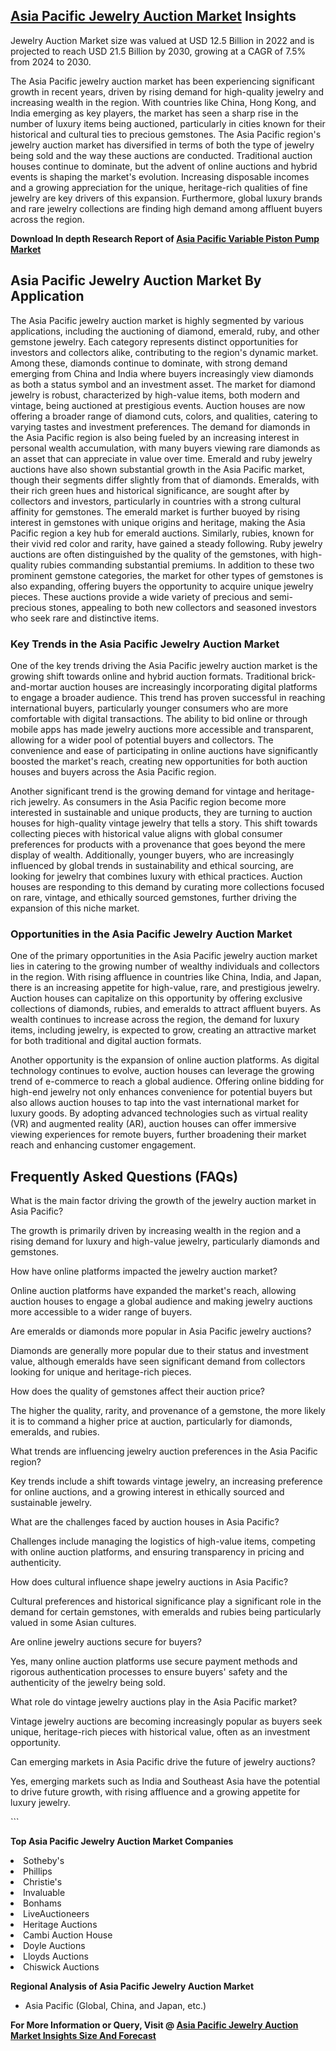 <h2><a href="https://www.verifiedmarketreports.com/download-sample/?rid=465104&amp;utm_source=Github-Feb&amp;utm_medium=219" target="_blank">Asia Pacific Jewelry Auction Market</a> Insights</h2><p>Jewelry Auction Market size was valued at USD 12.5 Billion in 2022 and is projected to reach USD 21.5 Billion by 2030, growing at a CAGR of 7.5% from 2024 to 2030.</p><p><p>The Asia Pacific jewelry auction market has been experiencing significant growth in recent years, driven by rising demand for high-quality jewelry and increasing wealth in the region. With countries like China, Hong Kong, and India emerging as key players, the market has seen a sharp rise in the number of luxury items being auctioned, particularly in cities known for their historical and cultural ties to precious gemstones. The Asia Pacific region's jewelry auction market has diversified in terms of both the type of jewelry being sold and the way these auctions are conducted. Traditional auction houses continue to dominate, but the advent of online auctions and hybrid events is shaping the market's evolution. Increasing disposable incomes and a growing appreciation for the unique, heritage-rich qualities of fine jewelry are key drivers of this expansion. Furthermore, global luxury brands and rare jewelry collections are finding high demand among affluent buyers across the region. <p><strong>Download In depth Research Report of <a href="https://www.verifiedmarketreports.com/download-sample/?rid=236118&amp;utm_source=Pulse-Dec&amp;utm_medium=219" target="_blank">Asia Pacific Variable Piston Pump Market</a></strong></p></p> <h2>Asia Pacific Jewelry Auction Market By Application</h2> <p>The Asia Pacific jewelry auction market is highly segmented by various applications, including the auctioning of diamond, emerald, ruby, and other gemstone jewelry. Each category represents distinct opportunities for investors and collectors alike, contributing to the region's dynamic market. Among these, diamonds continue to dominate, with strong demand emerging from China and India where buyers increasingly view diamonds as both a status symbol and an investment asset. The market for diamond jewelry is robust, characterized by high-value items, both modern and vintage, being auctioned at prestigious events. Auction houses are now offering a broader range of diamond cuts, colors, and qualities, catering to varying tastes and investment preferences. The demand for diamonds in the Asia Pacific region is also being fueled by an increasing interest in personal wealth accumulation, with many buyers viewing rare diamonds as an asset that can appreciate in value over time. Emerald and ruby jewelry auctions have also shown substantial growth in the Asia Pacific market, though their segments differ slightly from that of diamonds. Emeralds, with their rich green hues and historical significance, are sought after by collectors and investors, particularly in countries with a strong cultural affinity for gemstones. The emerald market is further buoyed by rising interest in gemstones with unique origins and heritage, making the Asia Pacific region a key hub for emerald auctions. Similarly, rubies, known for their vivid red color and rarity, have gained a steady following. Ruby jewelry auctions are often distinguished by the quality of the gemstones, with high-quality rubies commanding substantial premiums. In addition to these two prominent gemstone categories, the market for other types of gemstones is also expanding, offering buyers the opportunity to acquire unique jewelry pieces. These auctions provide a wide variety of precious and semi-precious stones, appealing to both new collectors and seasoned investors who seek rare and distinctive items. <h3>Key Trends in the Asia Pacific Jewelry Auction Market</h3> <p>One of the key trends driving the Asia Pacific jewelry auction market is the growing shift towards online and hybrid auction formats. Traditional brick-and-mortar auction houses are increasingly incorporating digital platforms to engage a broader audience. This trend has proven successful in reaching international buyers, particularly younger consumers who are more comfortable with digital transactions. The ability to bid online or through mobile apps has made jewelry auctions more accessible and transparent, allowing for a wider pool of potential buyers and collectors. The convenience and ease of participating in online auctions have significantly boosted the market's reach, creating new opportunities for both auction houses and buyers across the Asia Pacific region.</p> <p>Another significant trend is the growing demand for vintage and heritage-rich jewelry. As consumers in the Asia Pacific region become more interested in sustainable and unique products, they are turning to auction houses for high-quality vintage jewelry that tells a story. This shift towards collecting pieces with historical value aligns with global consumer preferences for products with a provenance that goes beyond the mere display of wealth. Additionally, younger buyers, who are increasingly influenced by global trends in sustainability and ethical sourcing, are looking for jewelry that combines luxury with ethical practices. Auction houses are responding to this demand by curating more collections focused on rare, vintage, and ethically sourced gemstones, further driving the expansion of this niche market.</p> <h3>Opportunities in the Asia Pacific Jewelry Auction Market</h3> <p>One of the primary opportunities in the Asia Pacific jewelry auction market lies in catering to the growing number of wealthy individuals and collectors in the region. With rising affluence in countries like China, India, and Japan, there is an increasing appetite for high-value, rare, and prestigious jewelry. Auction houses can capitalize on this opportunity by offering exclusive collections of diamonds, rubies, and emeralds to attract affluent buyers. As wealth continues to increase across the region, the demand for luxury items, including jewelry, is expected to grow, creating an attractive market for both traditional and digital auction formats.</p> <p>Another opportunity is the expansion of online auction platforms. As digital technology continues to evolve, auction houses can leverage the growing trend of e-commerce to reach a global audience. Offering online bidding for high-end jewelry not only enhances convenience for potential buyers but also allows auction houses to tap into the vast international market for luxury goods. By adopting advanced technologies such as virtual reality (VR) and augmented reality (AR), auction houses can offer immersive viewing experiences for remote buyers, further broadening their market reach and enhancing customer engagement.</p> <h2>Frequently Asked Questions (FAQs)</h2> <p>What is the main factor driving the growth of the jewelry auction market in Asia Pacific?</p> <p>The growth is primarily driven by increasing wealth in the region and a rising demand for luxury and high-value jewelry, particularly diamonds and gemstones.</p> <p>How have online platforms impacted the jewelry auction market?</p> <p>Online auction platforms have expanded the market's reach, allowing auction houses to engage a global audience and making jewelry auctions more accessible to a wider range of buyers.</p> <p>Are emeralds or diamonds more popular in Asia Pacific jewelry auctions?</p> <p>Diamonds are generally more popular due to their status and investment value, although emeralds have seen significant demand from collectors looking for unique and heritage-rich pieces.</p> <p>How does the quality of gemstones affect their auction price?</p> <p>The higher the quality, rarity, and provenance of a gemstone, the more likely it is to command a higher price at auction, particularly for diamonds, emeralds, and rubies.</p> <p>What trends are influencing jewelry auction preferences in the Asia Pacific region?</p> <p>Key trends include a shift towards vintage jewelry, an increasing preference for online auctions, and a growing interest in ethically sourced and sustainable jewelry.</p> <p>What are the challenges faced by auction houses in Asia Pacific?</p> <p>Challenges include managing the logistics of high-value items, competing with online auction platforms, and ensuring transparency in pricing and authenticity.</p> <p>How does cultural influence shape jewelry auctions in Asia Pacific?</p> <p>Cultural preferences and historical significance play a significant role in the demand for certain gemstones, with emeralds and rubies being particularly valued in some Asian cultures.</p> <p>Are online jewelry auctions secure for buyers?</p> <p>Yes, many online auction platforms use secure payment methods and rigorous authentication processes to ensure buyers' safety and the authenticity of the jewelry being sold.</p> <p>What role do vintage jewelry auctions play in the Asia Pacific market?</p> <p>Vintage jewelry auctions are becoming increasingly popular as buyers seek unique, heritage-rich pieces with historical value, often as an investment opportunity.</p> <p>Can emerging markets in Asia Pacific drive the future of jewelry auctions?</p> <p>Yes, emerging markets such as India and Southeast Asia have the potential to drive future growth, with rising affluence and a growing appetite for luxury jewelry.</p> ```</p><p><strong>Top Asia Pacific Jewelry Auction Market Companies</strong></p><div data-test-id=""><p><li>Sotheby's</li><li> Phillips</li><li> Christie's</li><li> Invaluable</li><li> Bonhams</li><li> LiveAuctioneers</li><li> Heritage Auctions</li><li> Cambi Auction House</li><li> Doyle Auctions</li><li> Lloyds Auctions</li><li> Chiswick Auctions</li></p><div><strong>Regional Analysis of&nbsp;Asia Pacific Jewelry Auction Market</strong></div><ul><li dir="ltr"><p dir="ltr">Asia Pacific (Global, China, and Japan, etc.)</p></li></ul><p><strong>For More Information or Query, Visit @&nbsp;</strong><strong><a href="https://www.verifiedmarketreports.com/product/jewelry-auction-market/?utm_source=Github-Feb&amp;utm_medium=219" target="_blank">Asia Pacific Jewelry Auction Market Insights Size And Forecast</a></strong></p></div><h2>&nbsp;</h2><div data-test-id="">&nbsp;</div>
